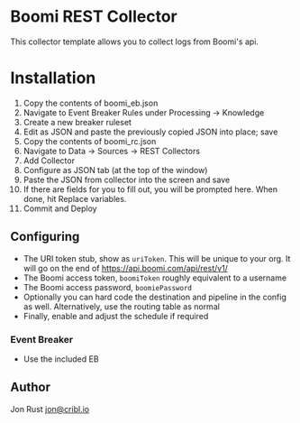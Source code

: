 # Boomi REST Collector

This collector template allows you to collect logs from Boomi's api.

# Installation

1) Copy the contents of boomi_eb.json
2) Navigate to Event Breaker Rules under Processing -> Knowledge
3) Create a new breaker ruleset
4) Edit as JSON and paste the previously copied JSON into place; save
5) Copy the contents of boomi_rc.json
6) Navigate to Data -> Sources -> REST Collectors
7) Add Collector
8) Configure as JSON tab (at the top of the window)
9) Paste the JSON from collector into the screen and save
10) If there are fields for you to fill out, you will be prompted here. When done, hit Replace variables.
12) Commit and Deploy

## Configuring
* The URI token stub, show as `uriToken`. This will be unique to your org. It will go on the end of https://api.boomi.com/api/rest/v1/
* The Boomi access token, `boomiToken` roughly equivalent to a username
* The Boomi access password, `boomiePassword`
* Optionally you can hard code the destination and pipeline in the config as well. Alternatively, use the routing table as normal
* Finally, enable and adjust the schedule if required

### Event Breaker
* Use the included EB


## Author
Jon Rust <jon@cribl.io>
